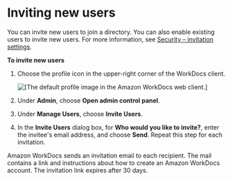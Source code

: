 # Inviting new users<a name="invite_user"></a>

You can invite new users to join a directory\. You can also enable existing users to invite new users\. For more information, see [Security – invitation settings](manage-sites.md#invitation-settings)\.

**To invite new users**

1. Choose the profile icon in the upper\-right corner of the WorkDocs client\.

    ![\[The default profile image in the Amazon WorkDocs web client.\]](http://docs.aws.amazon.com/workdocs/latest/adminguide/images/wd-profile-default.png) 

1. Under **Admin**, choose **Open admin control panel**\.

1. Under **Manage Users**, choose **Invite Users**\.

1. In the **Invite Users** dialog box, for **Who would you like to invite?**, enter the invitee's email address, and choose **Send**\. Repeat this step for each invitation\.

Amazon WorkDocs sends an invitation email to each recipient\. The mail contains a link and instructions about how to create an Amazon WorkDocs account\. The invitation link expires after 30 days\.
